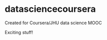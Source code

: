 datasciencecoursera
===================

Created for Coursera/JHU data science MOOC

Exciting stuff!
